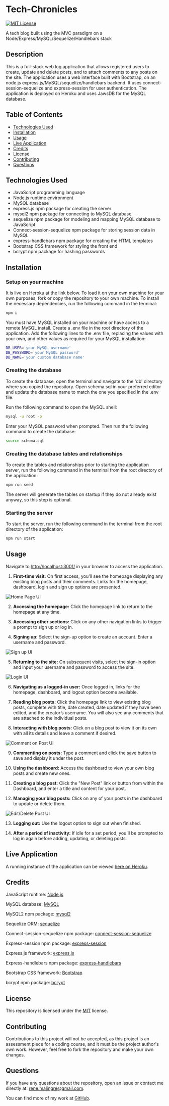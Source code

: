 # Tech-Chronicles

 [![MIT License](https://img.shields.io/badge/License-MIT-yellow.svg)](https://opensource.org/licenses/MIT)

A tech blog built using the MVC paradigm on a Node/Express/MySQL/Sequelize/Handlebars stack

## Description

This is a full-stack web log application that allows registered users to create, update and delete posts, and to attach comments to any posts on the site. The application uses a web interface built with Bootstrap, on an node.js express.js/MySQL/sequelize/handlebars backend. It uses connect-session-sequelize and express-session for user authentication. The application is deployed on Heroku and uses JawsDB for the MySQL database.

## Table of Contents

- [Technologies Used](#technologies-used)
- [Installation](#installation)
- [Usage](#usage)
- [Live Application](#live-application)
- [Credits](#credits)
- [License](#license)
- [Contributing](#contributing)
- [Questions](#questions)

## Technologies Used

- JavaScript programming language
- Node.js runtime environment
- MySQL database
- express.js npm package for creating the server
- mysql2 npm package for connecting to MySQL database
- sequelize npm package for modeling and mapping MySQL database to JavaScript
- Connect-session-sequelize npm package for storing session data in MySQL
- express-handlebars npm package for creating the HTML templates
- Bootstrap CSS framework for styling the front end
- bcrypt npm package for hashing passwords
  
## Installation

### Setup on your machine

It is live on Heroku at the link below. To load it on your own machine for your own purposes, fork or copy the repository to your own machine. To install the necessary dependencies, run the following command in the terminal:
  
```bash
npm i
```

You must have MySQL installed on your machine or have access to a remote MySQL install.  Create a .env file in the root directory of the application.  Add the following lines to the .env file, replacing the values with your own, and other values as required for your MySQL installation:

```bash
DB_USER='your MySQL username'
DB_PASSWORD='your MySQL password'
DB_NAME='your custom database name'
```

### Creating the database

To create the database, open the terminal and navigate to the 'db' directory where you copied the repository. Open schema.sql in your preferred editor and update the database name to match the one you specified in the .env file.

Run the following command to open the MySQL shell:

```bash
mysql -u root -p
```

Enter your MySQL password when prompted.  Then run the following command to create the database:

```bash
source schema.sql
```

### Creating the database tables and relationships

To create the tables and relationships prior to starting the application server, run the following command in the terminal from the root directory of the application:

```bash
npm run seed
```

The server will generate the tables on startup if they do not already exist anyway, so this step is optional.

### Starting the server

To start the server, run the following command in the terminal from the root directory of the application:

```bash
npm run start
```

## Usage

Navigate to [http://localhost:3001/](http://localhost:3001/) in your browser to access the application.

1. **First-time visit:** On first access, you'll see the homepage displaying any existing blog posts and their comments. Links for the homepage, dashboard, login and sign up options are presented.

![Home Page UI](docs/images/homepage.png)

2. **Accessing the homepage:** Click the homepage link to return to the homepage at any time.

3. **Accessing other sections:** Click on any other navigation links to trigger a prompt to sign up or log in.

4. **Signing up:** Select the sign-up option to create an account. Enter a username and password.

![Sign up UI](docs/images/login.png)

5. **Returning to the site:** On subsequent visits, select the sign-in option and input your username and password to access the site.

![Login UI](docs/images/login.png)

6. **Navigating as a logged-in user:** Once logged in, links for the homepage, dashboard, and logout option become available.

7. **Reading blog posts:** Click the homepage link to view existing blog posts, complete with title, date created, date updated if they have been edited, and the creator’s username. You will also see any comments that are attached to the individual posts.

8. **Interacting with blog posts:** Click on a blog post to view it on its own with all its details and leave a comment if desired.

![Comment on Post UI](docs/images/comment.png)

9. **Commenting on posts:** Type a comment and click the save button to save and display it under the post.

10. **Using the dashboard:** Access the dashboard to view your own blog posts and create new ones.

11. **Creating a blog post:** Click the "New Post" link or button from within the Dashboard, and enter a title and content for your post.

12. **Managing your blog posts:** Click on any of your posts in the dashboard to update or delete them.

![Edit/Delete Post UI](docs/images/edit-post.png)

13. **Logging out:** Use the logout option to sign out when finished.

14. **After a period of inactivity:** If idle for a set period, you'll be prompted to log in again before adding, updating, or deleting posts.

## Live Application

A running instance of the application can be viewed [here on Heroku](https://shielded-earth-15516.herokuapp.com/).

## Credits

JavaScript runtime: [Node.js](https://nodejs.org/en/)

MySQL database: [MySQL](https://www.mysql.com/)

MySQL2 npm package: [mysql2](https://www.npmjs.com/package/mysql2)

Sequelize ORM: [sequelize](https://sequelize.org/)

Connect-session-sequelize npm package: [connect-session-sequelize](https://www.npmjs.com/package/connect-session-sequelize)

Express-session npm package: [express-session](https://www.npmjs.com/package/express-session)

Express.js framework: [express.js](https://expressjs.com/)

Express-handlebars npm package: [express-handlebars](https://www.npmjs.com/package/express-handlebars)

Bootstrap CSS framework: [Bootstrap](https://getbootstrap.com/)

bcrypt npm package: [bcrypt](https://www.npmjs.com/package/bcrypt)

## License
  
This repository is licensed under the [MIT](https://opensource.org/licenses/MIT) license.
  
## Contributing
  
Contributions to this project will not be accepted, as this project is an assessment piece for a coding course, and it must be the project author's own work. However, feel free to fork the repository and make your own changes.
  
## Questions
  
If you have any questions about the repository, open an issue or contact me directly at: [rene.malingre@gmail.com](mailto:rene.malingre@gmail.com).
  
You can find more of my work at [GitHub](https://github.com/ReneMalingre).
